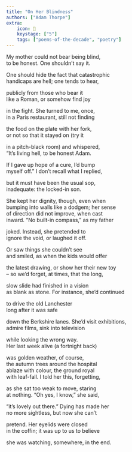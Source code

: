 ```yaml
---
title: "On Her Blindness"
authors: ["Adam Thorpe"]
extra:
    icon: 🦯
    keystage: ["5"]
    tags: ["poems-of-the-decade", "poetry"]
---
```

My mother could not bear being blind,  
to be honest. One shouldn’t say it.  
  
One should hide the fact that catastrophic  
handicaps are hell; one tends to hear,  
  
publicly from those who bear it  
like a Roman, or somehow find joy  
  
in the fight. She turned to me, once,  
in a Paris restaurant, still not finding  
  
the food on the plate with her fork,  
or not so that it stayed on (try it  
  
in a pitch-black room) and whispered,  
“It’s living hell, to be honest Adam.  
  
If I gave up hope of a cure, I’d bump  
myself off.” I don’t recall what I replied,  
  
but it must have been the usual sop,  
inadequate: the locked-in son.  
  
She kept her dignity, though, even when  
bumping into walls like a dodgem; her sense  
of direction did not improve, when cast  
inward. “No built-in compass,” as my father  
  
joked. Instead, she pretended to  
ignore the void, or laughed it off.  
  
Or saw things she couldn’t see  
and smiled, as when the kids would offer  
  
the latest drawing, or show her their new toy  
– so we’d forget, at times, that the long,  
  
slow slide had finished in a vision  
as blank as stone. For instance, she’d continued  
  
to drive the old Lanchester  
long after it was safe  
  
down the Berkshire lanes. She’d visit exhibitions,  
admire films, sink into television  
  
while looking the wrong way.  
Her last week alive (a fortnight back)  
  
was golden weather, of course,  
the autumn trees around the hospital  
ablaze with colour, the ground royal  
with leaf-fall. I told her this, forgetting,  
  
as she sat too weak to move, staring  
at nothing. “Oh yes, I know,” she said,  
  
“it’s lovely out there.” Dying has made her  
no more sightless, but now she can’t  
  
pretend. Her eyelids were closed  
in the coffin; it was up to us to believe  
  
she was watching, somewhere, in the end.

